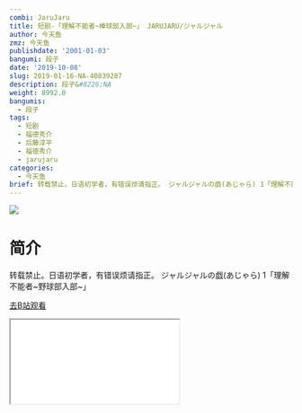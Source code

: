 ```yaml
---
combi: JaruJaru
title: 短剧-「理解不能者~棒球部入部~」 JARUJARU/ジャルジャル
author: 今天鱼
zmz: 今天鱼
publishdate: '2001-01-03'
bangumi: 段子
date: '2019-10-08'
slug: 2019-01-16-NA-40839287
description: 段子&#8226;NA
weight: 8992.0
bangumis:
  - 段子
tags:
  - 短剧
  - 福德秀介
  - 后藤淳平
  - 福徳秀介
  - jarujaru
categories:
  - 今天鱼
brief: 转载禁止。日语初学者，有错误烦请指正。 ジャルジャルの戯(あじゃら) 1「理解不能者~野球部入部~」
---
```

![](https://i.imgur.com/IrdDPeH.jpg)
# 简介  
转载禁止。日语初学者，有错误烦请指正。
ジャルジャルの戯(あじゃら) 1「理解不能者~野球部入部~」  

[去B站观看](https://www.bilibili.com/video/av40839287/)
<div class ="resp-container"><iframe class="testiframe" src="//player.bilibili.com/player.html?aid=40839287"", scrolling="no", allowfullscreen="true" > </iframe></div> 
